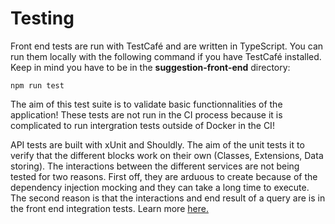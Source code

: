 # Testing

Front end tests are run with TestCafé and are written in TypeScript. You can run them locally with the following command if you have TestCafé installed. Keep in mind you have to be in the **suggestion-front-end** directory: 

 ``` npm run test ```

The aim of this test suite is to validate basic functionnalities of the application! These tests are not run in the CI process because it is complicated to run intergration tests outside of Docker in the CI!

API tests are built with xUnit and Shouldly. The aim of the unit tests it to verify that the different blocks work on their own (Classes, Extensions, Data storing). The interactions between the different services are not being tested for two reasons. First off, they are arduous to create because of the dependency injection mocking and they can take a long time to execute. The second reason is that the interactions and end result of a query are is in the front end integration tests. Learn more [here.](./run-locally.md)
